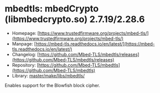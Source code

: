 # mbedtls: mbedCrypto (libmbedcrypto.so) 2.7.19/2.28.6
 - Homepage: [https://www.trustedfirmware.org/projects/mbed-tls/](https://www.trustedfirmware.org/projects/mbed-tls/)
 - Manpage: [https://mbed-tls.readthedocs.io/en/latest/](https://mbed-tls.readthedocs.io/en/latest/)
 - Changelog: [https://github.com/Mbed-TLS/mbedtls/releases](https://github.com/Mbed-TLS/mbedtls/releases)
 - Repository: [https://github.com/Mbed-TLS/mbedtls](https://github.com/Mbed-TLS/mbedtls)
 - Library: [master/make/libs/mbedtls/](https://github.com/Freetz-NG/freetz-ng/tree/master/make/libs/mbedtls/)

Enables support for the Blowfish block cipher.

